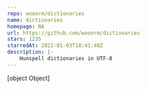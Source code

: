 ```yaml
---
repo: wooorm/dictionaries
name: dictionaries
homepage: NA
url: https://github.com/wooorm/dictionaries
stars: 1235
starredAt: 2022-01-03T18:41:48Z
description: |-
    Hunspell dictionaries in UTF-8
---
```


[object Object]
